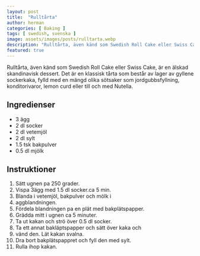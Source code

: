 ```yaml
---
layout: post
title:  "Rulltårta"
author: herman
categories: [ Baking ]
tags: [ swedish, svenska ]
image: assets/images/posts/rulltarta.webp
description: "Rulltårta, även känd som Swedish Roll Cake eller Swiss Cake, är en älskad skandinavisk dessert. Det är en klassisk tårta som består av lager av gyllene sockerkaka, fylld med en mängd olika sötsaker som jordgubbsfyllning, konditorivaror, lemon curd eller till och med Nutella."
featured: true
---
```


Rulltårta, även känd som Swedish Roll Cake eller Swiss Cake, är en älskad skandinavisk dessert. Det är en klassisk tårta som består av lager av gyllene sockerkaka, fylld med en mängd olika sötsaker som jordgubbsfyllning, konditorivaror, lemon curd eller till och med Nutella.

## Ingredienser
- 3 ägg
- 2 dl socker
- 2 dl vetemjöl
- 2 dl sylt
- 1.5 tsk bakpulver
- 0.5 dl mjölk

## Instruktioner
1. Sätt ugnen pa 250 grader.
2. Vispa 3ägg med 1.5 dl socker.ca 5 min.
3. Blanda i vetemjöl, bakpulver och mölk i
4. aggblandningen.
5. Fördela blandningen pa en plät med bakplätspapper.
6. Grädda mitt i ugnen ca 5 minuter.
7. Ta ut kakan och strö över 0.5 dl socker.
8. Ta ett annat bakläptspapper och sätt över kaka och
9. vänd den. Lät kakan svalna.
10. Dra bort bakplätspappret och fyll den med sylt.
11. Rulla ihop kakan.
